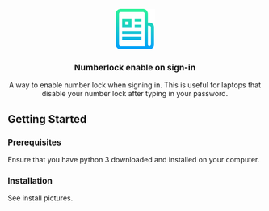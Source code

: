 <div id="top"></div>







<!-- PROJECT LOGO -->
<br />
<div align="center">
  <a href="https://github.com/othneildrew/Best-README-Template">
    <img src="images/logo.png" alt="Logo" width="80" height="80">
  </a>

  <h3 align="center">Numberlock enable on sign-in</h3>

  <p align="center">
    A way to enable number lock when signing in. This is useful for laptops that disable your number lock after typing in your password.
    <br />
</div>






<!-- GETTING STARTED -->
## Getting Started



### Prerequisites

Ensure that you have python 3 downloaded and installed on your computer.

### Installation

See install pictures.



